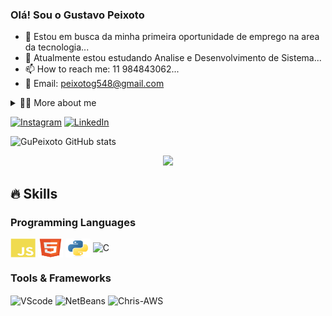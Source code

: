 ### Olá! Sou o Gustavo Peixoto

- 🔭 Estou em busca da minha primeira oportunidade de emprego na area da tecnologia...
- 🌱  Atualmente estou estudando Analise e Desenvolvimento de Sistema...
- 📫 How to reach me: 11 984843062...
- 📧 Email: peixotog548@gmail.com

<!-- Dropdown -->
<details>
  <summary>👨‍💻 More about me</summary>

  - 💬 Tenho 20 anos e atualmente moro no Brasil. Estou adiquirindo
experiência com SQL, Python, Análise de Dados, Java Script e banco de dados. Atualmente estou cursando Analise e Desenvolveminto de Sistemas na Universidade de Sao Caetano do Sul (USCS). A Cada dia estou estudando e aprimorando mais minhas habilidades em linguagens de programaçao, para que eu possa ser um bom e otimo programador.

  - ⚡ Gosto muito de praticar esporte, jogar video game, aprender coisas novas sobre o avanço da tecnologia...
    
</details>

<!-- Links -->
[![Instagram](https://img.shields.io/badge/Instagram-E4405F?style=for-the-badge&logo=instagram&logoColor=white)](https://www.instagram.com/guhhpeixoto/)
[![LinkedIn](https://img.shields.io/badge/LinkedIn-0077B5?style=for-the-badge&logo=linkedin&logoColor=white)](https://www.linkedin.com/in/gustavoSpeixoto)

<!-- GithubStats -->
![GuPeixoto GitHub stats](https://github-readme-stats.vercel.app/api?username=GuPeixoto&show_icons=true&theme=gotham)

</div>

<div align="center">
  <a href="https://github.com/GuPeixoto">
    <img height="150em" src="https://github-readme-stats.vercel.app/api/top-langs/?username=GuPeixoto&theme=dracula&hide_border=false&&layout=compact"/>
  </a>
</div>

  

## 🔥 Skills
<!-- Skills: Programming Languages -->
  <div style="flex-basis: 48%;">
    <h3>Programming Languages</h3>
    <img align="center" alt="Js" height="30" width="40" src="https://raw.githubusercontent.com/devicons/devicon/master/icons/javascript/javascript-plain.svg">
    <img align="center" alt="HTML" height="30" width="40" src="https://raw.githubusercontent.com/devicons/devicon/master/icons/html5/html5-original.svg">
   <img align="center" alt="Python" height="30" width="40" src="https://raw.githubusercontent.com/devicons/devicon/master/icons/python/python-original.svg">
    <img align="center" alt="C" height="30" width="40" src="https://cdn.jsdelivr.net/gh/devicons/devicon/icons/c/c-original.svg">
  </div>

  <!-- Skills: Tools & Frameworks -->
  <div style="flex-basis: 48%;">
    <h3>Tools & Frameworks</h3>
    <img align="center" alt="VScode" height="30" width="40" src="https://cdn.jsdelivr.net/gh/devicons/devicon/icons/vscode/vscode-original.svg">
 <img align="center" alt="NetBeans" height="30" width="40" src=https://img.shields.io/badge/apache%20netbeans-1B6AC6?style=for-the-badge&logo=apache%20netbeans%20IDE&logoColor=white>
  <img align="center" alt="Chris-AWS" height="30" width="40" src="https://cdn.jsdelivr.net/gh/devicons/devicon/icons/git/git-original.svg">
  


